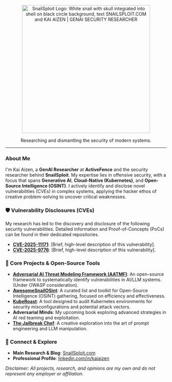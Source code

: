 <p align="center">
  <img src="YOUR_NEW_RAW_GITHUB_LOGO_URL_HERE" alt="SnailSploit Logo: White snail with skull integrated into shell on black circle background, text SNAILSPLOIT.COM and KAI AIZEN | GENAI SECURITY RESEARCHER" width="400"/>
</p>
<p align="center">
  Researching and dismantling the security of modern systems.
</p>

---

### About Me

I'm Kai Aizen, a **GenAI Researcher** at **ActiveFence** and the security researcher behind **SnailSploit**. My expertise lies in offensive security, with a focus that spans **Generative AI**, **Cloud-Native (Kubernetes)**, and **Open-Source Intelligence (OSINT)**. I actively identify and disclose novel vulnerabilities (CVEs) in complex systems, applying the hacker ethos of creative problem-solving to uncover critical weaknesses.

### 🛡️ Vulnerability Disclosures (CVEs)

My research has led to the discovery and disclosure of the following security vulnerabilities. Detailed information and Proof-of-Concepts (PoCs) can be found in their dedicated repositories.

* **[CVE-2025-11171](https://github.com/SnailSploit/CVE-2025-11171---GitHub-Security-Advisory)**: [Brief, high-level description of this vulnerability].
* **[CVE-2025-9776](https://github.com/SnailSploit/CVE-2025-9776)**: [Brief, high-level description of this vulnerability].

### 📌 Core Projects & Open-Source Tools

* **[Adversarial AI Threat Modeling Framework (AATMF)](https://github.com/SnailSploit/Adversarial-AI-Threat-Modeling-Framework)**: An open-source framework to systematically identify vulnerabilities in AI/LLM systems. (Under OWASP consideration).
* **[AwesomeSnailOSint](https://github.com/SnailSploit/AwesomeSnailOSint)**: A curated list and toolkit for Open-Source Intelligence (OSINT) gathering, focused on efficiency and effectiveness.
* **[KubeRoast](https://github.com/SnailSploit/KubeRoast_v1)**: A tool designed to audit Kubernetes environments for security misconfigurations and potential attack vectors.
* **Adversarial Minds**: My upcoming book exploring advanced strategies in AI red teaming and exploitation.
* **[The Jailbreak Chef](https://thejailbreakchef.com)**: A creative exploration into the art of prompt engineering and LLM manipulation.

### 🔗 Connect & Explore

* **Main Research & Blog**: [SnailSploit.com](https://snailsploit.com)
* **Professional Profile**: [linkedin.com/in/kaiaizen](https://linkedin.com/in/kaiaizen)

*Disclaimer: All projects, research, and opinions are my own and do not represent any employer or affiliation.*
